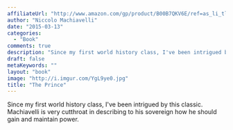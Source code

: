 ```yaml
---
affiliateUrl: "http://www.amazon.com/gp/product/B00B7QKV6E/ref=as_li_tl?ie=UTF8&camp=1789&creative=390957&creativeASIN=B00B7QKV6E&linkCode=as2&tag=jaktre-20&linkId=YCL7DSQWPGYZZT44"
author: "Niccolo Machiavelli"
date: "2015-03-13"
categories:
  - "Book"
comments: true
description: "Since my first world history class, I've been intrigued by this classic.  Machiavelli is very cutthroat in describing to his sovereign how he should g"
draft: false
metaKeywords: ""
layout: "book"
image: "http://i.imgur.com/YgL9ye0.jpg"
title: "The Prince"
---
```


Since my first world history class, I've been intrigued by this classic.  Machiavelli is very cutthroat in describing to his sovereign how he should gain and maintain power.
